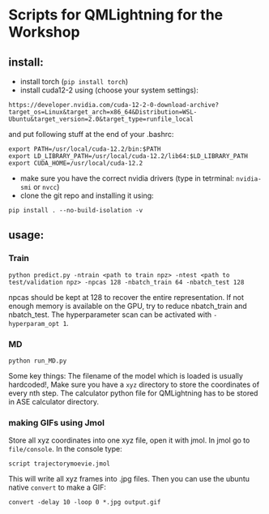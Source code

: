 # Scripts for QMLightning for the Workshop

## install:
 - install torch (`pip install torch`)
 - install cuda12-2 using (choose your system settings):
```
https://developer.nvidia.com/cuda-12-2-0-download-archive?target_os=Linux&target_arch=x86_64&Distribution=WSL-Ubuntu&target_version=2.0&target_type=runfile_local
```
and put following stuff at the end of your .bashrc:
```
export PATH=/usr/local/cuda-12.2/bin:$PATH
export LD_LIBRARY_PATH=/usr/local/cuda-12.2/lib64:$LD_LIBRARY_PATH
export CUDA_HOME=/usr/local/cuda-12.2
```
 - make sure you have the correct nvidia drivers (type in tetrminal: `nvidia-smi` or `nvcc`)
 - clone the git repo and installing it using:
 ```
 pip install . --no-build-isolation -v
 ```


## usage:

### Train
```
python predict.py -ntrain <path to train npz> -ntest <path to test/validation npz> -npcas 128 -nbatch_train 64 -nbatch_test 128
```

npcas should be kept at 128 to recover the entire representation. If not enough memory is available on the GPU, try to reduce nbatch_train and nbatch_test.
The hyperparameter scan can be activated with `-hyperparam_opt 1`.


### MD

```
python run_MD.py
```

Some key things: The filename of the model which is loaded is usually hardcoded!, Make sure you have a `xyz` directory to store the coordinates of every nth step.
The calculator python file for QMLightning has to be stored in ASE calculator directory.


### making GIFs using Jmol
Store all xyz coordinates into one xyz file, open it with jmol. In jmol go to `file/console`. In the console type:
```
script trajectorymoevie.jmol
```
This will write all xyz frames into .jpg files. Then you can use the ubuntu native `convert` to make a GIF:
```
convert -delay 10 -loop 0 *.jpg output.gif
```
